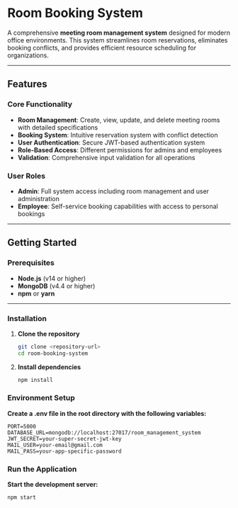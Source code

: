 # Room Booking System  

A comprehensive **meeting room management system** designed for modern office environments. This system streamlines room reservations, eliminates booking conflicts, and provides efficient resource scheduling for organizations.  

---

## Features  

### Core Functionality  
- **Room Management**: Create, view, update, and delete meeting rooms with detailed specifications  
- **Booking System**: Intuitive reservation system with conflict detection  
- **User Authentication**: Secure JWT-based authentication system  
- **Role-Based Access**: Different permissions for admins and employees  
- **Validation**: Comprehensive input validation for all operations  

### User Roles  
- **Admin**: Full system access including room management and user administration  
- **Employee**: Self-service booking capabilities with access to personal bookings  

---

## Getting Started  

### Prerequisites  
- **Node.js** (v14 or higher)  
- **MongoDB** (v4.4 or higher)  
- **npm** or **yarn**  

---

### Installation  

1. **Clone the repository**  
   ```bash
   git clone <repository-url>
   cd room-booking-system

2. **Install dependencies**
   ```bash
   npm install
   ```

### Environment Setup

   **Create a .env file in the root directory with the following variables:**  
   ```.env
   PORT=5000
   DATABASE_URL=mongodb://localhost:27017/room_management_system
   JWT_SECRET=your-super-secret-jwt-key
   MAIL_USER=your-email@gmail.com
   MAIL_PASS=your-app-specific-password
   ```

### Run the Application

   **Start the development server:**
   ```bash
   npm start
